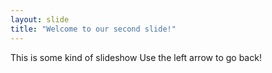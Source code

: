 ```yaml
---
layout: slide
title: "Welcome to our second slide!"
---
```

This is some kind of slideshow
Use the left arrow to go back!
